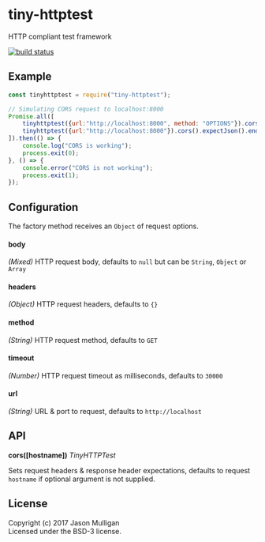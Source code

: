 # tiny-httptest
HTTP compliant test framework

[![build status](https://secure.travis-ci.org/avoidwork/tiny-httptest.svg)](http://travis-ci.org/avoidwork/tiny-httptest)

## Example
```javascript
const tinyhttptest = require("tiny-httptest");

// Simulating CORS request to localhost:8000
Promise.all([
	tinyhttptest({url:"http://localhost:8000", method: "OPTIONS"}).cors().end(),
    tinyhttptest({url:"http://localhost:8000"}).cors().expectJson().end()
]).then(() => {
	console.log("CORS is working");
	process.exit(0);
}, () => {
	console.error("CORS is not working");
	process.exit(1);
});
```
## Configuration
The factory method receives an `Object` of request options.

#### body
_*(Mixed)*_ HTTP request body, defaults to `null` but can be `String`, `Object` or `Array`

#### headers
_*(Object)*_ HTTP request headers, defaults to `{}`

#### method
_*(String)*_ HTTP request method, defaults to `GET`

#### timeout
_*(Number)*_ HTTP request timeout as milliseconds, defaults to `30000`

#### url
_*(String)*_ URL & port to request, defaults to `http://localhost`

## API
**cors([hostname])**
_TinyHTTPTest_

Sets request headers & response header expectations, defaults to request `hostname` if optional argument is not supplied.

## License
Copyright (c) 2017 Jason Mulligan  
Licensed under the BSD-3 license.
